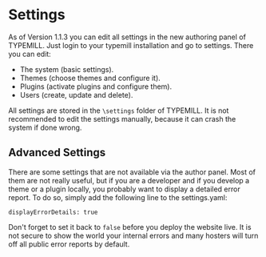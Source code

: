 # Settings

As of Version 1.1.3 you can edit all settings in the new authoring panel of TYPEMILL. Just login to your typemill installation and go to settings. There you can edit:

* The system (basic settings).
* Themes (choose themes and configure it).
* Plugins (activate plugins and configure them).
* Users (create, update and delete).

All settings are stored in the `\settings` folder of TYPEMILL. It is not recommended to edit the settings manually, because it can crash the system if done wrong.

## Advanced Settings

There are some settings that are not available via the author panel. Most of them are not really useful, but if you are a developer and if you develop a theme or a plugin locally, you probably want to display a detailed error report. To do so, simply add the following line to the settings.yaml: 

````
displayErrorDetails: true
````

Don't forget to set it back to `false` before you deploy the website live. It is not secure to show the world your internal errors and many hosters will turn off all public error reports by default.